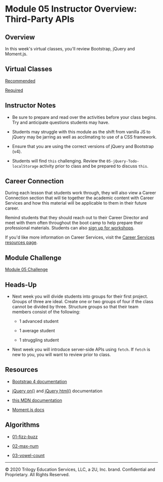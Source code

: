 # Module 05 Instructor Overview: Third-Party APIs

## Overview

In this week's virtual classes, you'll review Bootstrap, jQuery and Moment.js.

## Virtual Classes

[Recommended](./05.1-RECOMMENDED.md)

[Required](./05.2-REQUIRED.md)

## Instructor Notes

* Be sure to prepare and read over the activities before your class begins. Try and anticipate questions students may have.

* Students may struggle with this module as the shift from vanilla JS to jQuery may be jarring as well as acclimating to use of a CSS framework.

* Ensure that you are using the correct versions of jQuery and Bootstrap (v4).

* Students will find `this` challenging. Review the `05-jQuery-Todo-localStorage` activity prior to class and be prepared to discuss `this`.

## Career Connection

During each lesson that students work through, they will also view a Career Connection section that will tie together the academic content with Career Services and how this material will be applicable to them in their future career.

Remind students that they should reach out to their Career Director and meet with them often throughout the boot camp to help prepare their professional materials. Students can also [sign up for workshops](https://careerservicesonlineevents.splashthat.com/).

If you'd like more information on Career Services, visit the [Career Services resources page](http://bit.ly/CodingCS).

## Module Challenge

[Module 05 Challenge](../../01-Class-Content/05-Third-Party-APIs/02-Challenge)

## Heads-Up

* Next week you will divide students into groups for their first project. Groups of three are ideal. Create one or two groups of four if the class cannot be divided by three. Structure groups so that their team members consist of the following: 

  * 1 advanced student 
  
  * 1 average student
  
  * 1 struggling student

* Next week you will introduce server-side APIs using `fetch`. If `fetch` is new to you, you will want to review prior to class.

## Resources

* [Bootstrap 4 documentation](https://getbootstrap.com/docs/4.3/getting-started/introduction/)

* [jQuery on()](https://api.jquery.com/on/) and [jQuery html()](https://api.jquery.com/html/) documentation

* [this MDN documentation](https://developer.mozilla.org/en-US/docs/Web/JavaScript/Reference/Operators/this)

* [Moment.js docs](https://momentjs.com/docs/)

## Algorithms

* [01-fizz-buzz](../../01-Class-Content/05-Third-Party-APIs/03-Algorithms/01-fizz-buzz)

* [02-max-num](../../01-Class-Content/05-Third-Party-APIs/03-Algorithms/02-max-num)

* [03-vowel-count](../../01-Class-Content/05-Third-Party-APIs/03-Algorithms/03-vowel-count)

---
© 2020 Trilogy Education Services, LLC, a 2U, Inc. brand.  Confidential and Proprietary.  All Rights Reserved.